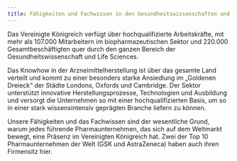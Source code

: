 ```yaml
---
title: Fähigkeiten und Fachwissen in den Gesundheitswissenschaften und den Life Sciences
---
```


Das Vereinigte Königreich verfügt über hochqualifizierte Arbeitskräfte, mit mehr als 107.000 Mitarbeitern im biopharmazeutischen Sektor und 220.000 Gesamtbeschäftigten quer durch den ganzen Bereich der Gesundheitswissenschaft und Life Sciences.

Das Knowhow in der Arzneimittelherstellung ist über das gesamte Land verteilt und kommt zu einer besonders starke Ansiedlung im „Goldenen Dreieck“ der Städte Londons, Oxfords und Cambridge. Der Sektor unterstützt innovative Herstellungsprozesse, Technologien und Ausbildung und versorgt die Unternehmen so mit einer hochqualifizierten Basis, um so in einer stark wissensintensiv geprägten Branche liefern zu können.

Unsere Fähigkeiten und das Fachwissen sind der wesentliche Grund, warum jedes führende Pharmaunternehmen, das sich auf dem Weltmarkt bewegt, eine Präsenz im Vereinigten Königreich hat. Zwei der Top 10 Pharmaunternehmen der Welt (GSK und AstraZeneca) haben auch ihren Firmensitz hier.
